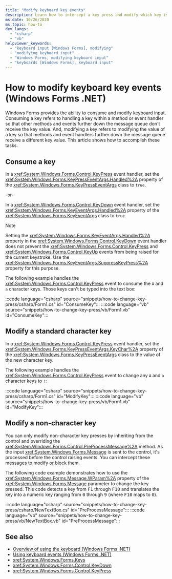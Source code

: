 ```yaml
---
title: "Modify keyboard key events"
description: Learn how to intercept a key press and modify which key is pressed on a Windows Forms .NET application.
ms.date: 10/26/2020
ms.topic: how-to
dev_langs: 
  - "csharp"
  - "vb"
helpviewer_keywords: 
  - "keyboard input [Windows Forms], modifying"
  - "modifying keyboard input"
  - "Windows Forms, modifying keyboard input"
  - "keyboards [Windows Forms], keyboard input"
---
```

# How to modify keyboard key events (Windows Forms .NET)

Windows Forms provides the ability to consume and modify keyboard input. Consuming a key refers to handling a key within a method or event handler so that other methods and events further down the message queue don't receive the key value. And, modifying a key refers to modifying the value of a key so that methods and event handlers further down the message queue receive a different key value. This article shows how to accomplish these tasks.

## Consume a key

In a <xref:System.Windows.Forms.Control.KeyPress> event handler, set the <xref:System.Windows.Forms.KeyPressEventArgs.Handled%2A> property of the <xref:System.Windows.Forms.KeyPressEventArgs> class to `true`.

-or-

In a <xref:System.Windows.Forms.Control.KeyDown> event handler, set the <xref:System.Windows.Forms.KeyEventArgs.Handled%2A> property of the <xref:System.Windows.Forms.KeyEventArgs> class to `true`.

> [!NOTE]
> Setting the <xref:System.Windows.Forms.KeyEventArgs.Handled%2A> property in the <xref:System.Windows.Forms.Control.KeyDown> event handler does not prevent the <xref:System.Windows.Forms.Control.KeyPress> and <xref:System.Windows.Forms.Control.KeyUp> events from being raised for the current keystroke. Use the <xref:System.Windows.Forms.KeyEventArgs.SuppressKeyPress%2A> property for this purpose.

The following example handles the <xref:System.Windows.Forms.Control.KeyPress> event to consume the `A` and `a` character keys. Those keys can't be typed into the text box:

:::code language="csharp" source="snippets/how-to-change-key-press/csharp/Form1.cs" id="ConsumeKey":::
:::code language="vb" source="snippets/how-to-change-key-press/vb/Form1.vb" id="ConsumeKey":::

## Modify a standard character key

In a <xref:System.Windows.Forms.Control.KeyPress> event handler, set the <xref:System.Windows.Forms.KeyPressEventArgs.KeyChar%2A> property of the <xref:System.Windows.Forms.KeyPressEventArgs> class to the value of the new character key.

The following example handles the <xref:System.Windows.Forms.Control.KeyPress> event to change any `A` and `a` character keys to `!`:

:::code language="csharp" source="snippets/how-to-change-key-press/csharp/Form1.cs" id="ModifyKey":::
:::code language="vb" source="snippets/how-to-change-key-press/vb/Form1.vb" id="ModifyKey":::

## Modify a non-character key

You can only modify non-character key presses by inheriting from the control and overriding the <xref:System.Windows.Forms.Control.PreProcessMessage%2A> method. As the   input <xref:System.Windows.Forms.Message> is sent to the control, it's processed before the control raising events. You can intercept these messages to modify or block them.

The following code example demonstrates how to use the <xref:System.Windows.Forms.Message.WParam%2A> property of the <xref:System.Windows.Forms.Message> parameter to change the key pressed. This code detects a key from <kbd>F1</kbd> through <kbd>F10</kbd> and translates the key into a numeric key ranging from <kbd>0</kbd> through <kbd>9</kbd> (where <kbd>F10</kbd> maps to <kbd>0</kbd>).

:::code language="csharp" source="snippets/how-to-change-key-press/csharp/NewTextBox.cs" id="PreProcessMessage":::
:::code language="vb" source="snippets/how-to-change-key-press/vb/NewTextBox.vb" id="PreProcessMessage":::

## See also

- [Overview of using the keyboard (Windows Forms .NET)](overview.md)
- [Using keyboard events (Windows Forms .NET)](events.md)
- <xref:System.Windows.Forms.Keys>
- <xref:System.Windows.Forms.Control.KeyDown>
- <xref:System.Windows.Forms.Control.KeyPress>
